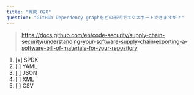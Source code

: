 ```yaml
---
title: "質問 028"
question: "GitHub Dependency graphをどの形式でエクスポートできますか？"
---
```



> https://docs.github.com/en/code-security/supply-chain-security/understanding-your-software-supply-chain/exporting-a-software-bill-of-materials-for-your-repository
1. [x] SPDX
1. [ ] YAML
1. [ ] JSON
1. [ ] XML
1. [ ] CSV